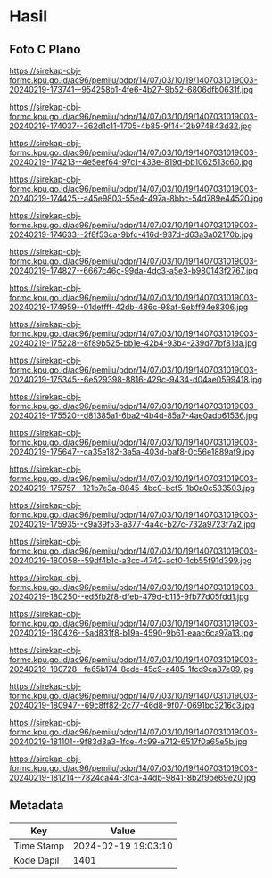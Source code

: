 # Hasil

## Foto C Plano

https://sirekap-obj-formc.kpu.go.id/ac96/pemilu/pdpr/14/07/03/10/19/1407031019003-20240219-173741--954258b1-4fe6-4b27-9b52-6806dfb0631f.jpg

https://sirekap-obj-formc.kpu.go.id/ac96/pemilu/pdpr/14/07/03/10/19/1407031019003-20240219-174037--362d1c11-1705-4b85-9f14-12b974843d32.jpg

https://sirekap-obj-formc.kpu.go.id/ac96/pemilu/pdpr/14/07/03/10/19/1407031019003-20240219-174213--4e5eef64-97c1-433e-819d-bb1062513c60.jpg

https://sirekap-obj-formc.kpu.go.id/ac96/pemilu/pdpr/14/07/03/10/19/1407031019003-20240219-174425--a45e9803-55e4-497a-8bbc-54d789e44520.jpg

https://sirekap-obj-formc.kpu.go.id/ac96/pemilu/pdpr/14/07/03/10/19/1407031019003-20240219-174633--2f8f53ca-9bfc-416d-937d-d63a3a02170b.jpg

https://sirekap-obj-formc.kpu.go.id/ac96/pemilu/pdpr/14/07/03/10/19/1407031019003-20240219-174827--6667c46c-99da-4dc3-a5e3-b980143f2767.jpg

https://sirekap-obj-formc.kpu.go.id/ac96/pemilu/pdpr/14/07/03/10/19/1407031019003-20240219-174959--01deffff-42db-486c-98af-9ebff94e8306.jpg

https://sirekap-obj-formc.kpu.go.id/ac96/pemilu/pdpr/14/07/03/10/19/1407031019003-20240219-175228--8f89b525-bb1e-42b4-93b4-239d77bf81da.jpg

https://sirekap-obj-formc.kpu.go.id/ac96/pemilu/pdpr/14/07/03/10/19/1407031019003-20240219-175345--6e529398-8816-429c-9434-d04ae0599418.jpg

https://sirekap-obj-formc.kpu.go.id/ac96/pemilu/pdpr/14/07/03/10/19/1407031019003-20240219-175520--d81385a1-6ba2-4b4d-85a7-4ae0adb61536.jpg

https://sirekap-obj-formc.kpu.go.id/ac96/pemilu/pdpr/14/07/03/10/19/1407031019003-20240219-175647--ca35e182-3a5a-403d-baf8-0c56e1889af9.jpg

https://sirekap-obj-formc.kpu.go.id/ac96/pemilu/pdpr/14/07/03/10/19/1407031019003-20240219-175757--121b7e3a-8845-4bc0-bcf5-1b0a0c533503.jpg

https://sirekap-obj-formc.kpu.go.id/ac96/pemilu/pdpr/14/07/03/10/19/1407031019003-20240219-175935--c9a39f53-a377-4a4c-b27c-732a9723f7a2.jpg

https://sirekap-obj-formc.kpu.go.id/ac96/pemilu/pdpr/14/07/03/10/19/1407031019003-20240219-180058--59df4b1c-a3cc-4742-acf0-1cb55f91d399.jpg

https://sirekap-obj-formc.kpu.go.id/ac96/pemilu/pdpr/14/07/03/10/19/1407031019003-20240219-180250--ed5fb2f8-dfeb-479d-b115-9fb77d05fdd1.jpg

https://sirekap-obj-formc.kpu.go.id/ac96/pemilu/pdpr/14/07/03/10/19/1407031019003-20240219-180426--5ad831f8-b19a-4590-9b61-eaac6ca97a13.jpg

https://sirekap-obj-formc.kpu.go.id/ac96/pemilu/pdpr/14/07/03/10/19/1407031019003-20240219-180728--fe65b174-8cde-45c9-a485-1fcd9ca87e09.jpg

https://sirekap-obj-formc.kpu.go.id/ac96/pemilu/pdpr/14/07/03/10/19/1407031019003-20240219-180947--69c8ff82-2c77-46d8-9f07-0691bc3216c3.jpg

https://sirekap-obj-formc.kpu.go.id/ac96/pemilu/pdpr/14/07/03/10/19/1407031019003-20240219-181101--9f83d3a3-1fce-4c99-a712-6517f0a65e5b.jpg

https://sirekap-obj-formc.kpu.go.id/ac96/pemilu/pdpr/14/07/03/10/19/1407031019003-20240219-181214--7824ca44-3fca-44db-9841-8b2f9be69e20.jpg


## Metadata

| Key        | Value               |
| ---------- | ------------------- |
| Time Stamp | 2024-02-19 19:03:10 |
| Kode Dapil | 1401                |



